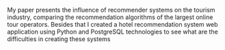 My paper presents the influence of recommender systems on the tourism industry, comparing the recommendation algorithms of the largest online tour operators. Besides that I created a hotel recommendation system web application using Python and PostgreSQL technologies to see what are the difficulties in creating these systems
